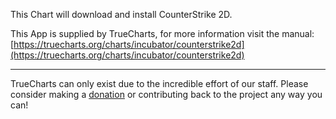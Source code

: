 This Chart will download and install CounterStrike 2D.

This App is supplied by TrueCharts, for more information visit the manual: [https://truecharts.org/charts/incubator/counterstrike2d](https://truecharts.org/charts/incubator/counterstrike2d)

---

TrueCharts can only exist due to the incredible effort of our staff.
Please consider making a [donation](https://truecharts.org/about/sponsor) or contributing back to the project any way you can!
